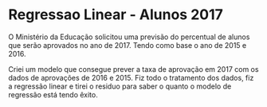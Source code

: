 # Regressao Linear - Alunos 2017

O Ministério da Educação solicitou uma previsão do percentual de alunos que serão aprovados no ano de 2017. Tendo como base o ano de 2015 e 2016.

Criei um modelo que consegue prever a taxa de aprovação em 2017 com os dados de aprovações de 2016 e 2015. 
Fiz todo o tratamento dos dados, fiz a regressão linear e tirei o residuo para saber o quanto o modelo de regressão está tendo êxito.
